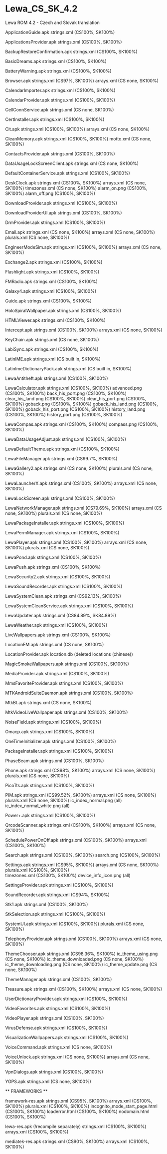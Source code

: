 Lewa_CS_SK_4.2
==============

Lewa ROM 4.2 - Czech and Slovak translation

ApplicationGuide.apk
  strings.xml (CS100%, SK100%)

ApplicationsProvider.apk
  strings.xml (CS100%, SK100%)

BackupRestoreConfirmation.apk
  strings.xml (CS100%, SK100%)

BasicDreams.apk
  strings.xml (CS100%, SK100%)

BatteryWarning.apk
  strings.xml (CS100%, SK100%)

Browser.apk
  strings.xml (CS97%, SK100%)
  arrays.xml (CS none, SK100%)

CalendarImporter.apk
  strings.xml (CS100%, SK100%)

CalendarProvider.apk
  strings.xml (CS100%, SK100%)

CellConnService.apk
  strings.xml (CS none, SK100%)

CertInstaller.apk
  strings.xml (CS100%, SK100%)

Cit.apk
  strings.xml (CS100%, SK100%)
  arrays.xml (CS none, SK100%)

CleanMemory.apk
  strings.xml (CS100%, SK100%)
  motto.xml (CS none, SK100%)

ContactsProvider.apk
  strings.xml (CS100%, SK100%)

DataUsageLockScreenClient.apk
  strings.xml (CS none, SK100%)

DefaultContainerService.apk
  strings.xml (CS100%, SK100%)

DeskClock.apk
  strings.xml (CS100%, SK100%)
  arrays.xml (CS none, SK100%)
  timezones.xml (CS none, SK100%)
  alarm_on.png (CS100%, SK100%)
  alarm_off.png (CS100%, SK100%)

DownloadProvider.apk
  strings.xml (CS100%, SK100%)

DownloadProviderUI.apk
  strings.xml (CS100%, SK100%)

DrmProvider.apk
  strings.xml (CS100%, SK100%)

Email.apk
  strings.xml (CS none, SK100%)
  arrays.xml (CS none, SK100%)
  plurals.xml (CS none, SK100%)

EngineerModeSim.apk
  strings.xml (CS100%, SK100%)
  arrays.xml (CS none, SK100%)

Exchange2.apk
  strings.xml (CS100%, SK100%)

Flashlight.apk
  strings.xml (CS100%, SK100%)

FMRadio.apk
  strings.xml (CS100%, SK100%)

Galaxy4.apk
  strings.xml (CS100%, SK100%)

Guide.apk
  strings.xml (CS100%, SK100%)

HoloSpiralWallpaper.apk
  strings.xml (CS100%, SK100%)
  
HTMLViewer.apk
  strings.xml (CS100%, SK100%)

Intercept.apk
  strings.xml (CS100%, SK100%)
  arrays.xml (CS none, SK100%)

KeyChain.apk
  strings.xml (CS none, SK100%)

LabiSync.apk
  strings.xml (CS100%, SK100%)

LatinIME.apk
  strings.xml (CS built in, SK100%)

LatinImeDictionaryPack.apk
  strings.xml (CS built in, SK100%)
  
LewaAntitheft.apk
  strings.xml (CS100%, SK100%)

LewaCalculator.apk
  strings.xml (CS100%, SK100%)
  advanced.png (CS100%, SK100%)
  back_his_port.png (CS100%, SK100%)
  clear_his_land.png (CS100%, SK100%)
  clear_his_port.png (CS100%, SK100%)
  goback.png (CS100%, SK100%)
  goback_his_land.png (CS100%, SK100%)
  goback_his_port.png (CS100%, SK100%)
  history_land.png (CS100%, SK100%)
  history_port.png (CS100%, SK100%)

LewaCompas.apk
  strings.xml (CS100%, SK100%)
  compass.png (CS100%, SK100%)

LewaDataUsageAdjust.apk
  strings.xml (CS100%, SK100%)

LewaDefaultTheme.apk
  strings.xml (CS100%, SK100%)

LewaFileManager.apk
  strings.xml (CS99.7%, SK100%)

LewaGallery2.apk
  strings.xml (CS none, SK100%)
  plurals.xml (CS none, SK100%)

LewaLauncherX.apk
  strings.xml (CS100%, SK100%)
  arrays.xml (CS none, SK100%)

LewaLockScreen.apk
  strings.xml (CS100%, SK100%)

LewaNetworkManager.apk
  strings.xml (CS79.69%, SK100%)
  arrays.xml (CS none, SK100%)
  plurals.xml (CS none, SK100%)

LewaPackageInstaller.apk
  strings.xml (CS100%, SK100%)

LewaPermManager.apk
  strings.xml (CS100%, SK100%)

LewaPlayer.apk
  strings.xml (CS100%, SK100%)
  arrays.xml (CS none, SK100%)
  plurals.xml (CS none, SK100%)

LewaPond.apk
  strings.xml (CS100%, SK100%)

LewaPush.apk
  strings.xml (CS100%, SK100%)

LewaSecurity2.apk
  strings.xml (CS100%, SK100%)

LewaSoundRecorder.apk
  strings.xml (CS100%, SK100%)

LewaSystemClean.apk
  strings.xml (CS92.13%, SK100%)

LewaSystemCleanService.apk
  strings.xml (CS100%, SK100%)

LewaUpdater.apk
  strings.xml (CS84.89%, SK84.89%)

LewaWeather.apk
  strings.xml (CS100%, SK100%)

LiveWallpapers.apk
  strings.xml (CS100%, SK100%)

LocationEM.apk
  strings.xml (CS none, SK100%)

LocationProvider.apk
  location.db (deleted locations (chinese))

MagicSmokeWallpapers.apk
  strings.xml (CS100%, SK100%)

MediaProvider.apk
  strings.xml (CS100%, SK100%)

MmsFavoriteProvider.apk
  strings.xml (CS100%, SK100%)

MTKAndroidSuiteDaemon.apk
  strings.xml (CS100%, SK100%)

MtkBt.apk
  strings.xml (CS none, SK100%)

MtkVideoLiveWallpaper.apk
  strings.xml (CS100%, SK100%)

NoiseField.apk
  strings.xml (CS100%, SK100%)

Omacp.apk
  strings.xml (CS100%, SK100%)

OneTimeInitializer.apk
  strings.xml (CS100%, SK100%)

PackageInstaller.apk
  strings.xml (CS100%, SK100%)

PhaseBeam.apk
  strings.xml (CS100%, SK100%)

Phone.apk
  strings.xml (CS98%, SK100%)
  arrays.xml (CS none, SK100%)
  plurals.xml (CS none, SK100%)

PicoTts.apk
  strings.xml (CS100%, SK100%)

PIM.apk
  strings.xml (CS99.52%, SK100%)
  arrays.xml (CS none, SK100%)
  plurals.xml (CS none, SK100%)
  ic_index_normal.png (all)
  ic_index_normal_white.png (all)

Power+.apk
  strings.xml (CS100%, SK100%)

QrcodeScanner.apk
  strings.xml (CS100%, SK100%)
  arrays.xml (CS none, SK100%)

SchedulePowerOnOff.apk
  strings.xml (CS100%, SK100%)
  arrays.xml (CS100%, SK100%)
  
Search.apk
  strings.xml (CS100%, SK100%)
  search.png (CS100%, SK100%)

Settings.apk
  strings.xml (CS95%, SK100%)
  arrays.xml (CS none, SK100%)
  plurals.xml (CS100%, SK100%)  
  timezones.xml (CS100%, SK100%)
  device_info_icon.png (all)
  
SettingsProvider.apk
  strings.xml (CS100%, SK100%)

SoundRecorder.apk
  strings.xml (CS94%, SK100%)

Stk1.apk
  strings.xml (CS100%, SK100%)

StkSelection.apk
  strings.xml (CS100%, SK100%)

SystemUI.apk
  strings.xml (CS100%, SK100%)
  plurals.xml (CS none, SK100%)

TelephonyProvider.apk
  strings.xml (CS100%, SK100%)
  arrays.xml (CS none, SK100%)

ThemeChooser.apk
  strings.xml (CS98.36%, SK100%)
  ic_theme_using.png (CS none, SK100%)
  ic_theme_downloaded.png (CS none, SK100%)
  ic_theme_downloading.png (CS none, SK100%)
  ic_theme_update.png (CS none, SK100%)

ThemeManager.apk
  strings.xml (CS100%, SK100%)

Treasure.apk
  strings.xml (CS100%, SK100%)
  arrays.xml (CS none, SK100%)

UserDictionaryProvider.apk
  strings.xml (CS100%, SK100%)

VideoFavorites.apk
  strings.xml (CS100%, SK100%)

VideoPlayer.apk
  strings.xml (CS100%, SK100%)

VirusDefense.apk
  strings.xml (CS100%, SK100%)

VisualizationWallpapers.apk
  strings.xml (CS100%, SK100%)

VoiceCommand.apk
  strings.xml (CS none, SK100%)

VoiceUnlock.apk
  strings.xml (CS none, SK100%)
  arrays.xml (CS none, SK100%)

VpnDialogs.apk
  strings.xml (CS100%, SK100%)

YGPS.apk
  strings.xml (CS none, SK100%)

** FRAMEWORKS **

framework-res.apk
  strings.xml (CS95%, SK100%)
  arrays.xml (CS100%, SK100%)
  plurals.xml (CS100%, SK100%)
  incognito_mode_start_page.html (CS100%, SK100%)
  loaderror.html (CS100%, SK100%)
  nodomain.html (CS100%, SK100%)

lewa-res.apk (!recompile separately)
  strings.xml (CS100%, SK100%)
  arrays.xml (CS100%, SK100%)

mediatek-res.apk
  strings.xml (CS90%, SK100%)
  arrays.xml (CS100%, SK100%)
